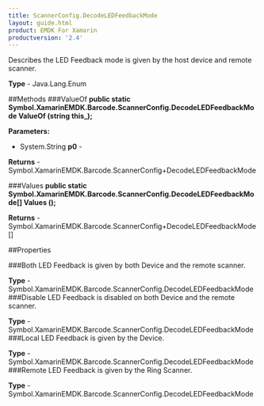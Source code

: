 ```yaml
---
title: ScannerConfig.DecodeLEDFeedbackMode
layout: guide.html 
product: EMDK For Xamarin 
productversion: '2.4' 
---
```

Describes the LED Feedback mode is given by the host device and remote scanner.

**Type** - Java.Lang.Enum

##Methods
###ValueOf
**public static Symbol.XamarinEMDK.Barcode.ScannerConfig.DecodeLEDFeedbackMode ValueOf (string this_);**


        

**Parameters:** 

* System.String **p0** - 

**Returns** - Symbol.XamarinEMDK.Barcode.ScannerConfig+DecodeLEDFeedbackMode

###Values
**public static Symbol.XamarinEMDK.Barcode.ScannerConfig.DecodeLEDFeedbackMode[] Values ();**


        


**Returns** - Symbol.XamarinEMDK.Barcode.ScannerConfig+DecodeLEDFeedbackMode[]

##Properties

###Both
LED Feedback is given by both Device and the remote scanner.

**Type** - Symbol.XamarinEMDK.Barcode.ScannerConfig.DecodeLEDFeedbackMode
###Disable
LED Feedback is disabled on both Device and the remote scanner.

**Type** - Symbol.XamarinEMDK.Barcode.ScannerConfig.DecodeLEDFeedbackMode
###Local
LED Feedback is given by the Device.

**Type** - Symbol.XamarinEMDK.Barcode.ScannerConfig.DecodeLEDFeedbackMode
###Remote
LED Feedback is given by the Ring Scanner.

**Type** - Symbol.XamarinEMDK.Barcode.ScannerConfig.DecodeLEDFeedbackMode


